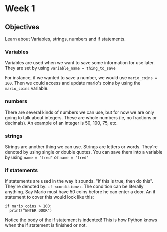 # Week 1

## Objectives
Learn about Variables, strings, numbers and if statements.

### Variables
Variables are used when we want to save some information for use later. They are set by using `variable_name = thing_to_save`

For instance, if we wanted to save a number, we would use `mario_coins = 100`. Then we could access and update mario's coins by using the `mario_coins` variable.

### numbers
There are several kinds of numbers we can use, but for now we are only going to talk about integers. These are whole numbers (ie, no fractions or decimals).
An example of an integer is 50, 100, 75, etc.

### strings
Strings are another thing we can use. Strings are letters or words. They're denoted by using single or double quotes. 
You can save them into a variable by using `name = "fred"` or `name = 'fred'`

### if statements
If statements are used in the way it sounds. "If this is true, then do this". They're denoted by: `if <condition>:`.
The condition can be literally anything. Say Mario must have 50 coins before he can enter a door. An if statement to cover this would look like this:
```
if mario_coins > 100:
  print("ENTER DOOR")
```

Notice the body of the if statement is indented! This is how Python knows when the if statement is finished or not.
